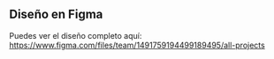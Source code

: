 ## Diseño en Figma
Puedes ver el diseño completo aquí: https://www.figma.com/files/team/1491759194499189495/all-projects
